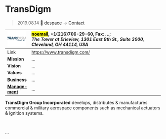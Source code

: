 # TransDigm
> 2019.08.14 [🚀](../index/index.md) [despace](index.md) → [Contact](contact.md)

|[![](f/con/t/transdigm_logo1_thumb.png)](f/con/t/transdigm_logo1.png)|<mark>noemail</mark>, +1(216)706-29-60, Fax: …;<br> *The Tower at Erieview, 1301 East 9th St., Suite 3000, Cleveland, OH 44114, USA*|
|:--|:--|
|Link|<https://www.transdigm.com/>|
|**Mission**|…|
|**Vision**|…|
|**Values**|…|
|**Business**|…|
|**[Manage-<br>ment](mgmt.md)**|…|

**TransDigm Group Incorporated** develops, distributes & manufactures commercial & military aerospace components such as mechanical actuators & ignition systems.


<p style="page-break-after:always"> </p>

…

